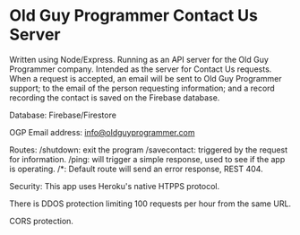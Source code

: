 # Old Guy Programmer Contact Us Server

Written using Node/Express. Running as an API server for the Old Guy Programmer company. Intended as the server for Contact Us requests. When a request is accepted, an email will be sent to Old Guy Programmer support; to the email of the person requesting information; and a record recording the contact is saved on the Firebase database.

Database: Firebase/Firestore

OGP Email address: info@oldguyprogrammer.com

Routes:
/shutdown: exit the program
/savecontact: triggered by the request for information.
/ping: will trigger a simple response, used to see if the app is operating.
/\*: Default route will send an error response, REST 404.

Security:
This app uses Heroku's native HTPPS protocol.

There is DDOS protection limiting 100 requests per hour from the same URL.

CORS protection.
